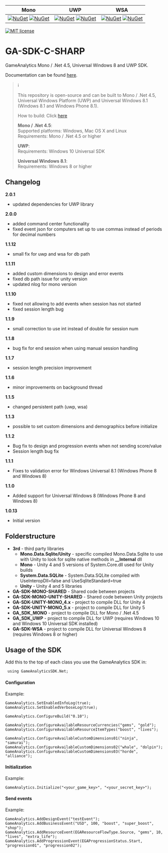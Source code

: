 | Mono        | UWP           | WSA  |
| :-------------: |:-------------:| :-----:|
| [![NuGet](https://img.shields.io/nuget/v/GameAnalytics.Mono.SDK.svg)](https://www.nuget.org/packages/GameAnalytics.Mono.SDK) [![NuGet](https://img.shields.io/nuget/dt/GameAnalytics.Mono.SDK.svg?label=nuget%20downloads)](https://www.nuget.org/packages/GameAnalytics.Mono.SDK)      | [![NuGet](https://img.shields.io/nuget/v/GameAnalytics.UWP.SDK.svg)](https://www.nuget.org/packages/GameAnalytics.UWP.SDK) [![NuGet](https://img.shields.io/nuget/dt/GameAnalytics.UWP.SDK.svg?label=nuget%20downloads)](https://www.nuget.org/packages/GameAnalytics.UWP.SDK) | [![NuGet](https://img.shields.io/nuget/v/GameAnalytics.WSA.SDK.svg)](https://www.nuget.org/packages/GameAnalytics.WSA.SDK) [![NuGet](https://img.shields.io/nuget/dt/GameAnalytics.WSA.SDK.svg?label=nuget%20downloads)](https://www.nuget.org/packages/GameAnalytics.WSA.SDK) |

[![MIT license](http://img.shields.io/badge/license-MIT-brightgreen.svg)](http://opensource.org/licenses/MIT)

# GA-SDK-C-SHARP
GameAnalytics Mono / .Net 4.5, Universal Windows 8 and UWP SDK.

Documentation can be found [here](https://gameanalytics.com/docs/c-sharp-sdk).

> :information_source:<br>
>
> This repository is open-source and can be built to Mono / .Net 4.5, Universal Windows Platform (UWP) and Universal Windows 8.1 (Windows 8.1 and Windows Phone 8.1).    
>
> How to build: Click [here](How-to-build)    
>
> **Mono / .Net 4.5**:    
> Supported platforms: Windows, Mac OS X and Linux    
> Requirements:  Mono / .Net 4.5 or higher    
>
> **UWP**:    
> Requirements: Windows 10 Universal SDK    
>
> **Universal Windows 8.1**:    
> Requirements: Windows 8 or higher

Changelog
---------
<!--(CHANGELOG_TOP)-->
**2.0.1**
* updated dependencies for UWP library

**2.0.0**
* added command center functionality
* fixed event json for computers set up to use commas instead of periods for decimal numbers

**1.1.12**
* small fix for uwp and wsa for db path

**1.1.11**
* added custom dimensions to design and error events
* fixed db path issue for unity version
* updated nlog for mono version

**1.1.10**
* fixed not allowing to add events when session has not started
* fixed session length bug

**1.1.9**
* small correction to use int instead of double for session num

**1.1.8**
* bug fix for end session when using manual session handling

**1.1.7**
* session length precision improvement

**1.1.6**
* minor improvements on background thread

**1.1.5**
* changed persistent path (uwp, wsa)

**1.1.3**
* possible to set custom dimensions and demographics before initialize

**1.1.2**
* Bug fix to design and progression events when not sending score/value
* Session length bug fix

**1.1.1**
* Fixes to validation error for Windows Universal 8.1 (Windows Phone 8 and Windows 8)

**1.1.0**
* Added support for Universal Windows 8 (Windows Phone 8 and Windows 8)

**1.0.13**
* Initial version

Folderstructure
---------------

* **3rd** - third party libraries
  * **Mono.Data.Sqlite/Unity** - specific compiled Mono.Data.Sqlite to use with Unity to look for sqlite native methods in **__Internal** dll
  * **Mono** - Unity 4 and 5 versions of System.Core.dll used for Unity builds
  * **System.Data.SQLite** - System.Data.SQLite compiled with UseInteropDll=false and UseSqliteStandard=true
  * **Unity** - Unity 4 and 5 libraries
* **GA-SDK-MONO-SHARED** - Shared code between projects
* **GA-SDK-MONO-UNITY-SHARED** - Shared code between Unity projects
* **GA-SDK-UNITY-MONO_4.x** - project to compile DLL for Unity 4
* **GA-SDK-UNITY-MONO_5.x** - project to compile DLL for Unity 5
* **GA_SDK_MONO** - project to compile DLL for Mono / .Net 4.5
* **GA_SDK_UWP** - project to compile DLL for UWP (requires Windows 10 and Windows 10 Universal SDK installed)
* **GA-SDK-WSA** - project to compile DLL for Universal Windows 8 (requires Windows 8 or higher)

Usage of the SDK
----------------

Add this to the top of each class you use the GameAnalytics SDK in:

``` c-sharp
 using GameAnalyticsSDK.Net;
```

#### Configuration

Example:

```c-sharp
GameAnalytics.SetEnabledInfoLog(true);
GameAnalytics.SetEnabledVerboseLog(true);

GameAnalytics.ConfigureBuild("0.10");

GameAnalytics.ConfigureAvailableResourceCurrencies("gems", "gold");
GameAnalytics.ConfigureAvailableResourceItemTypes("boost", "lives");

GameAnalytics.ConfigureAvailableCustomDimensions01("ninja", "samurai");
GameAnalytics.ConfigureAvailableCustomDimensions02("whale", "dolpin");
GameAnalytics.ConfigureAvailableCustomDimensions03("horde", "alliance");
```

#### Initialization

Example:

```c-sharp
GameAnalytics.Initialize("<your_game_key>", "<your_secret_key>");
```

#### Send events

Example:

```c-sharp
GameAnalytics.AddDesignEvent("testEvent");
GameAnalytics.AddBusinessEvent("USD", 100, "boost", "super_boost", "shop");
GameAnalytics.AddResourceEvent(EGAResourceFlowType.Source, "gems", 10, "lives", "extra_life");
GameAnalytics.AddProgressionEvent(EGAProgressionStatus.Start, "progression01", "progression02");
```
